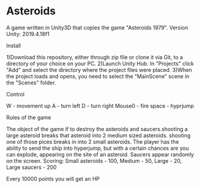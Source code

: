 # Asteroids
A game written in Unity3D that copies the game "Asteroids 1979".
Version Unity: 2019.4.18f1

Install

1)Download this repository, either through zip file or clone it via Git, to a directory of your choice on your PC.
2)Launch Unity Hub. In "Projects" click "Add" and select the directory where the project files were placed.
3)When the project loads and opens, you need to select the "MainScene" scene in the "Scenes" folder.

Control

W - movement up
A - turn left
D - turn right
Mouse0 - fire
space - hyprjump

Rules of the game

The object of the game if to destroy the asteroids and saucers.shooting a large asteroid breaks
that asteroid into 2 medium sized asteroids. shooting one of those pices breaks in into 2 small asteroids.
The player has the ability to send the ship into hyperjump, but with a certain
chances are you can explode, appearing on the site of an asteroid.
Saucers appear randomly on the screen.
Scoring:
Small asteroids - 100,
Medium - 50,
Large - 20,
Large saucers - 200

Every 10000 points you will get an HP
